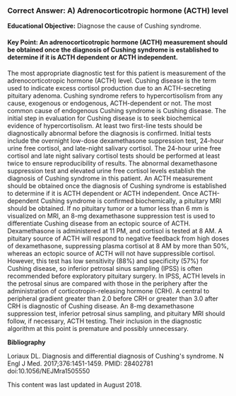 
### Correct Answer: A) Adrenocorticotropic hormone (ACTH) level 

**Educational Objective:** Diagnose the cause of Cushing syndrome.

#### **Key Point:** An adrenocorticotropic hormone (ACTH) measurement should be obtained once the diagnosis of Cushing syndrome is established to determine if it is ACTH dependent or ACTH independent.

The most appropriate diagnostic test for this patient is measurement of the adrenocorticotropic hormone (ACTH) level. Cushing disease is the term used to indicate excess cortisol production due to an ACTH-secreting pituitary adenoma. Cushing syndrome refers to hypercortisolism from any cause, exogenous or endogenous, ACTH-dependent or not. The most common cause of endogenous Cushing syndrome is Cushing disease. The initial step in evaluation for Cushing disease is to seek biochemical evidence of hypercortisolism. At least two first-line tests should be diagnostically abnormal before the diagnosis is confirmed. Initial tests include the overnight low-dose dexamethasone suppression test, 24-hour urine free cortisol, and late-night salivary cortisol. The 24-hour urine free cortisol and late night salivary cortisol tests should be performed at least twice to ensure reproducibility of results. The abnormal dexamethasone suppression test and elevated urine free cortisol levels establish the diagnosis of Cushing syndrome in this patient. An ACTH measurement should be obtained once the diagnosis of Cushing syndrome is established to determine if it is ACTH dependent or ACTH independent.
Once ACTH-dependent Cushing syndrome is confirmed biochemically, a pituitary MRI should be obtained. If no pituitary tumor or a tumor less than 6 mm is visualized on MRI, an 8-mg dexamethasone suppression test is used to differentiate Cushing disease from an ectopic source of ACTH. Dexamethasone is administered at 11 PM, and cortisol is tested at 8 AM. A pituitary source of ACTH will respond to negative feedback from high doses of dexamethasone, suppressing plasma cortisol at 8 AM by more than 50%, whereas an ectopic source of ACTH will not have suppressible cortisol. However, this test has low sensitivity (88%) and specificity (57%) for Cushing disease, so inferior petrosal sinus sampling (IPSS) is often recommended before exploratory pituitary surgery. In IPSS, ACTH levels in the petrosal sinus are compared with those in the periphery after the administration of corticotropin-releasing hormone (CRH). A central to peripheral gradient greater than 2.0 before CRH or greater than 3.0 after CRH is diagnostic of Cushing disease.
An 8-mg dexamethasone suppression test, inferior petrosal sinus sampling, and pituitary MRI should follow, if necessary, ACTH testing. Their inclusion in the diagnostic algorithm at this point is premature and possibly unnecessary.

**Bibliography**

Loriaux DL. Diagnosis and differential diagnosis of Cushing's syndrome. N Engl J Med. 2017;376:1451-1459. PMID: 28402781 doi:10.1056/NEJMra1505550

This content was last updated in August 2018.